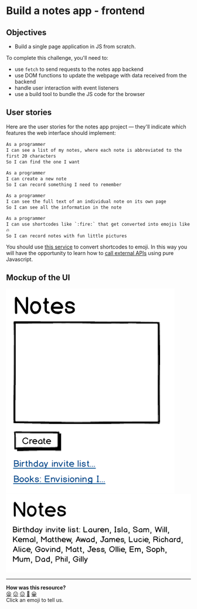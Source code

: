 # Build a notes app - frontend

## Objectives
 * Build a single page application in JS from scratch.

To complete this challenge, you'll need to:
 * use `fetch` to send requests to the notes app backend
 * use DOM functions to update the webpage with data received from the backend
 * handle user interaction with event listeners
 * use a build tool to bundle the JS code for the browser

## User stories

Here are the user stories for the notes app project — they'll indicate which features the web interface should implement:

```
As a programmer
I can see a list of my notes, where each note is abbreviated to the first 20 characters
So I can find the one I want
```

```
As a programmer
I can create a new note
So I can record something I need to remember
```

```
As a programmer
I can see the full text of an individual note on its own page
So I can see all the information in the note
```

```
As a programmer
I can use shortcodes like `:fire:` that get converted into emojis like 🔥
So I can record notes with fun little pictures
```

You should use [this service](https://makers-emojify.herokuapp.com) to convert
shortcodes to emoji. In this way you will have the opportunity to learn how to
[call external APIs](../pills/calling_apis_in_javascript.md) using pure Javascript.

## Mockup of the UI

![Notes app home page mockup](resources/notes-home-page-mock-up.png)
![Notes app note page mockup](resources/notes-note-page-mock-up.png)




<!-- BEGIN GENERATED SECTION DO NOT EDIT -->

---

**How was this resource?**  
[😫](https://airtable.com/shrUJ3t7KLMqVRFKR?prefill_Repository=makersacademy/javascript-web-applications&prefill_File=contents/08_notes_app_frontend.md&prefill_Sentiment=😫) [😕](https://airtable.com/shrUJ3t7KLMqVRFKR?prefill_Repository=makersacademy/javascript-web-applications&prefill_File=contents/08_notes_app_frontend.md&prefill_Sentiment=😕) [😐](https://airtable.com/shrUJ3t7KLMqVRFKR?prefill_Repository=makersacademy/javascript-web-applications&prefill_File=contents/08_notes_app_frontend.md&prefill_Sentiment=😐) [🙂](https://airtable.com/shrUJ3t7KLMqVRFKR?prefill_Repository=makersacademy/javascript-web-applications&prefill_File=contents/08_notes_app_frontend.md&prefill_Sentiment=🙂) [😀](https://airtable.com/shrUJ3t7KLMqVRFKR?prefill_Repository=makersacademy/javascript-web-applications&prefill_File=contents/08_notes_app_frontend.md&prefill_Sentiment=😀)  
Click an emoji to tell us.

<!-- END GENERATED SECTION DO NOT EDIT -->

